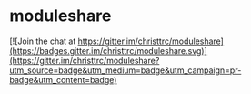 # moduleshare

[![Join the chat at https://gitter.im/christtrc/moduleshare](https://badges.gitter.im/christtrc/moduleshare.svg)](https://gitter.im/christtrc/moduleshare?utm_source=badge&utm_medium=badge&utm_campaign=pr-badge&utm_content=badge)